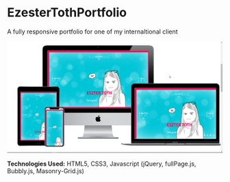 # EzesterTothPortfolio
A fully responsive portfolio for one of my internaltional client


<img src="https://github.com/ashishtwr314/EzesterTothPortfolio/blob/master/images/Ezester-toth.png" alt="BANNER"/>


<b>Technologies Used:</b>   HTML5, CSS3, Javascript (jQuery, fullPage.js, Bubbly.js, Masonry-Grid.js)
